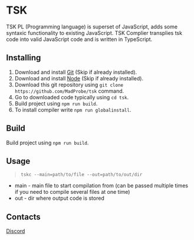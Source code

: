 # TSK

TSK PL (Programming language) is superset of JavaScript, adds some syntaxic functionality to existing JavaScript.
TSK Complier transplies tsk code into valid JavaScript code and is written in TypeScript.

## Installing
1. Download and install [Git](https://git-scm.com/downloads) (Skip if already installed).
2. Download and install [Node](https://nodejs.org/en/download/current/) (Skip if already installed).
3. Download this git repository using `git clone https://github.com/MadProbe/tsk` command.
4. Go to downloaded code typically using `cd tsk`.
5. Build project using `npm run build`.
6. To install compiler write `npm run globalinstall`.

## Build
Build project using `npm run build`.

## Usage
> `tskc --main=path/to/file --out=path/to/out/dir`
* main - main file to start compilation from (can be passed multiple times if you need to compile several files at one time)
* out - dir where output code is stored

## Contacts
[Discord](https://discord.gg/5dPuBvZjjx)
